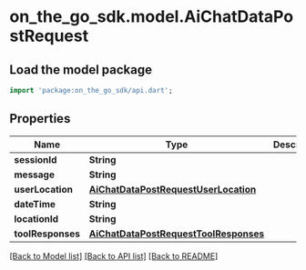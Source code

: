 # on_the_go_sdk.model.AiChatDataPostRequest

## Load the model package
```dart
import 'package:on_the_go_sdk/api.dart';
```

## Properties
Name | Type | Description | Notes
------------ | ------------- | ------------- | -------------
**sessionId** | **String** |  | 
**message** | **String** |  | 
**userLocation** | [**AiChatDataPostRequestUserLocation**](AiChatDataPostRequestUserLocation.md) |  | [optional] 
**dateTime** | **String** |  | [optional] 
**locationId** | **String** |  | [optional] 
**toolResponses** | [**AiChatDataPostRequestToolResponses**](AiChatDataPostRequestToolResponses.md) |  | [optional] 

[[Back to Model list]](../README.md#documentation-for-models) [[Back to API list]](../README.md#documentation-for-api-endpoints) [[Back to README]](../README.md)


